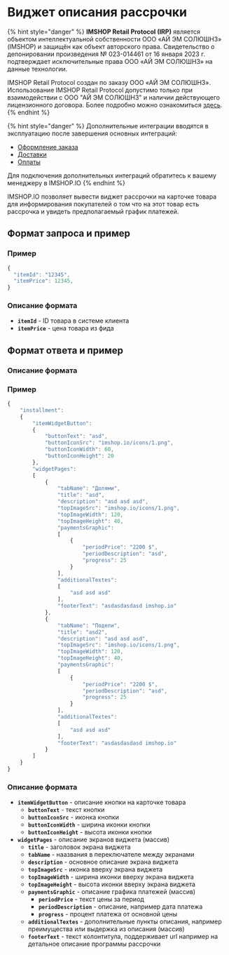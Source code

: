 # Виджет описания рассрочки

{% hint style="danger" %}
**IMSHOP Retail Protocol (IRP)** является объектом интеллектуальной собственности ООО «АЙ ЭМ СОЛЮШНЗ» (IMSHOP) и защищён как объект авторского права. Свидетельство о депонировании произведения № 023-014461 от 16 января 2023 г. подтверждает исключительные права ООО «АЙ ЭМ СОЛЮШНЗ» на данные технологии.

IMSHOP Retail Protocol создан по заказу ООО «АЙ ЭМ СОЛЮШНЗ». Использование IMSHOP Retail Protocol допустимо только при взаимодействии с ООО "АЙ ЭМ СОЛЮШНЗ" и наличии действующего лицензионного договора. Более подробно можно ознакомиться [здесь](../../api-license.md).
{% endhint %}

{% hint style="danger" %}
Дополнительные интеграции вводятся в эксплуатацию после завершения основных интеграций:

* [Оформление заказа](../../osnovnye-integracii/oformlenie-zakaza.md)
* [Доставки](../../osnovnye-integracii/dostavki.md)
* [Оплаты](../../osnovnye-integracii/oplaty.md)

Для подключения дополнительных интеграций обратитесь к вашему менеджеру в IMSHOP.IO
{% endhint %}

IMSHOP.IO позволяет вывести виджет рассрочки на карточке товара для информирования покупателей о том что на этот товар есть рассрочка и увидеть предполагаемый график платежей.

## Формат запроса и пример

### Пример

```javascript
{
  "itemId": "12345",
  "itemPrice": 12345,
}
```

### Описание формата

* **`itemId`** - ID товара в системе клиента
* **`itemPrice`** - цена товара из фида

## Формат ответа и пример

### Описание формата

### Пример

```javascript
{
    "installment":
    {
        "itemWidgetButton":
        {
            "buttonText": "asd",
            "buttonIconSrc": "imshop.io/icons/1.png",
            "buttonIconWidth": 60,
            "buttonIconHeight": 20
        },
        "widgetPages":
        [
            {
                "tabName": "Долями",
                "title": "asd",
                "description": "asd asd asd",
                "topImageSrc": "imshop.io/icons/1.png",
                "topImageWidth": 120,
                "topImageHeight": 40,
                "paymentsGraphic":
                [
                    {
                        "periodPrice": "2200 $",
                        "periodDescription": "asd",
                        "progress": 25
                    }
                ],
                "additionalTextes":
                [
                    "asd asd asd"
                ],
                "footerText": "asdasdasdasd imshop.io"
            },
            {
                "tabName": "Подели",
                "title": "asd2",
                "description": "asd asd asd",
                "topImageSrc": "imshop.io/icons/1.png",
                "topImageWidth": 120,
                "topImageHeight": 40,
                "paymentsGraphic":
                [
                    {
                        "periodPrice": "2200 $",
                        "periodDescription": "asd",
                        "progress": 25
                    }
                ],
                "additionalTextes":
                [
                    "asd asd asd"
                ],
                "footerText": "asdasdasdasd imshop.io"
            }
        ]
    }
}
```

### Описание формата

* **`itemWidgetButton`** - описание кнопки на карточке товара
  * **`buttonText`** - текст кнопки
  * **`buttonIconSrc`** - иконка кнопки
  * **`buttonIconWidth`** - ширина иконки кнопки
  * **`buttonIconHeight`** - высота иконки кнопки
* **`widgetPages`** - описание экранов виджета (массив)
  * **`title`** - заголовок экрана виджета&#x20;
  * **`tabName`** - наазвания в переключателе между экранами&#x20;
  * **`description`** - основное описание экрана виджета
  * **`topImageSrc`** - иконка вверху экрана виджета
  * **`topImageWidth`** - ширина иконки вверху экрана виджета
  * **`topImageHeight`** - высота иконки вверху экрана виджета
  * **`paymentsGraphic`** - описание графика платежей (массив)
    * **`periodPrice`** - текст цены за период
    * **`periodDescription`** - описание, например дата платежа
    * **`progress`** - процент платежа от основной цены
  * **`additionalTextes`** - дополнительные пункты описания, например преимущества или выдержка из описания (массив)
  * **`footerText`** - текст колонтитула, поддерживает url например на детальное описание программы рассрочки
